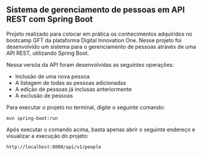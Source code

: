 Sistema de gerenciamento de pessoas em API REST com Spring Boot
--------------------------------------------------
Projeto realizado para colocar em prática os conhecimentos adquiridos no bootcamp GFT da plataforma Digital Innovation One. Nesse projeto foi desenvolvido um sistema para o gerenciamento de pessoas através de uma API REST, utilizando Spring Boot.

Nessa versõa da API foram desenvolvidas as seguintes operações:
- Inclusão de uma nova pessoa
- A listagem de todas as pessoas adicionadas
- A edição de pessoas já inclusas anteriormente
- A exclusão de pessoas

Para executar o projeto no terminal, digite o seguinte comando:
```
mvn spring-boot:run 
```
Após executar o comando acima, basta apenas abrir o seguinte endereço e visualizar a execução do projeto:
```
http://localhost:8080/api/v1/people
```
